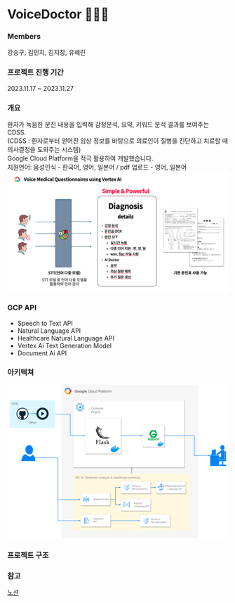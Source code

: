 # VoiceDoctor 🧑🏼‍⚕️

### Members
강승구, 김민지, 김지창, 유혜린

### 프로젝트 진행 기간
2023.11.17 ~ 2023.11.27

### 개요
환자가 녹음한 문진 내용을 입력해 감정분석, 요약, 키워드 분석 결과를 보여주는 CDSS.  
(CDSS : 환자로부터 얻어진 임상 정보를 바탕으로 의료인이 질병을 진단하고 치료할 때 의사결정을 도와주는 시스템)  
Google Cloud Platform을 적극 활용하여 개발했습니다.  
지원언어: 음성인식 - 한국어, 영어, 일본어 / pdf 업로드 - 영어, 일본어
![기능구조](./assets/기능구조.png)

### GCP API
- Speech to Text API
- Natural Language API
- Healthcare Natural Language API
- Vertex Ai Text Generation Model
- Document Ai API

### 아키텍쳐
![아키텍처](./assets/아키텍처.png)

### 프로젝트 구조

### 참고
[노션](https://far-fossa-e64.notion.site/94272df5c9344a48bc73169efd122623?pvs=4)


